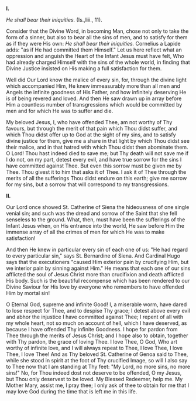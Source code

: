 
**I\.**

*He shall bear their iniquities.* (Is.,liii., 11).

Consider that the Divine Word, in becoming Man, chose not only to take the form of a sinner, but also to bear all the sins of men, and to satisfy for them as if they were His own: *He shall bear their iniquities.* Cornelius a Lapide adds: \"as if He had committed them Himself.\" Let us here reflect what an oppression and anguish the Heart of the Infant Jesus must have felt, Who had already charged Himself with the sins of the whole world, in finding that Divine Justice insisted on His making a full satisfaction for them.

Well did Our Lord know the malice of every sin, for, through the divine light which accompanied Him, He knew immeasurably more than all men and Angels the infinite goodness of His Father, and how infinitely deserving He is of being revered and loved. And then He saw drawn up in array before Him a countless number of transgressions which would be committed by men and for which He was to suffer and die.

My beloved Jesus, I, who have offended Thee, am not worthy of Thy favours, but through the merit of that pain which Thou didst suffer, and which Thou didst offer up to God at the sight of my sins, and to satisfy divine justice for them, give me a share in that light by which Thou didst see their malice, and in that hatred with which Thou didst then abominate them. O Lord! Thou hast indeed died to save me; but Thy death will not save me if I do not, on my part, detest every evil, and have true sorrow for the sins I have committed against Thee. But even this sorrow must be given me by Thee. Thou givest it to him that asks it of Thee. I ask it of Thee through the merits of all the sufferings Thou didst endure on this earth; give me sorrow for my sins, but a sorrow that will correspond to my transgressions.

**II\.**

Our Lord once showed St. Catherine of Siena the hideousness of one single venial sin; and such was the dread and sorrow of the Saint that she fell senseless to the ground. What, then, must have been the sufferings of the Infant Jesus when, on His entrance into the world, He saw before Him the immense array of all the crimes of men for which He was to make satisfaction!

And then He knew in particular every sin of each one of us: \"He had regard to every particular sin,\" says St. Bernardine of Siena. And Cardinal Hugo says that the executioners \"caused Him exterior pain by crucifying Him, but we interior pain by sinning against Him.\" He means that each one of our sins afflicted the soul of Jesus Christ more than crucifixion and death afflicted His body. Such is the beautiful recompense which has been rendered to our Divine Saviour for His love by everyone who remembers to have offended Him by mortal sin!

O Eternal God, supreme and infinite Good! I, a miserable worm, have dared to lose respect for Thee, and to despise Thy grace; I detest above every evil and abhor the injustice I have committed against Thee; I repent of all with my whole heart, not so much on account of hell, which I have deserved, as because I have offended Thy infinite Goodness. I hope for pardon from Thee through the merits of Jesus Christ; and I hope also to obtain, together with Thy pardon, the grace of loving Thee. I love Thee, O God, Who art worthy of infinite love, and I will always repeat to Thee, I love Thee, I love Thee, I love Thee! And as Thy beloved St. Catherine of Genoa said to Thee, while she stood in spirit at the foot of Thy crucified Image, so will I also say to Thee now that I am standing at Thy feet: \"My Lord, no more sins, no more sins!\" No, for Thou indeed dost not deserve to be offended, O my Jesus, but Thou only deservest to be loved. My Blessed Redeemer, help me. My Mother Mary, assist me, I pray thee; I only ask of thee to obtain for me that I may love God during the time that is left me in this life.

